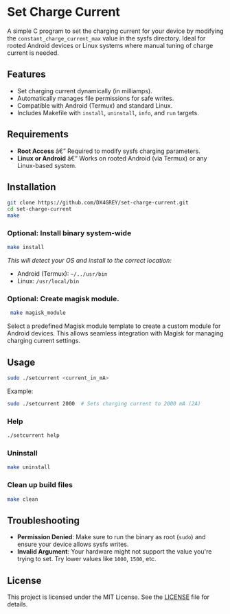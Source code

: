 # Set Charge Current

A simple C program to set the charging current for your device by modifying the `constant_charge_current_max` value in the sysfs directory. Ideal for rooted Android devices or Linux systems where manual tuning of charge current is needed.

## Features

- Set charging current dynamically (in milliamps).
- Automatically manages file permissions for safe writes.
- Compatible with Android (Termux) and standard Linux.
- Includes Makefile with `install`, `uninstall`, `info`, and `run` targets.

## Requirements

- **Root Access** â€” Required to modify sysfs charging parameters.
- **Linux or Android** â€” Works on rooted Android (via Termux) or any Linux-based system.

## Installation

```bash
git clone https://github.com/DX4GREY/set-charge-current.git
cd set-charge-current
make
```

### Optional: Install binary system-wide

```bash
make install
```

*This will detect your OS and install to the correct location:*

- Android (Termux): `~/../usr/bin`
- Linux: `/usr/local/bin`

### Optional: Create magisk module.
```bash
 make magisk_module
```
Select a predefined Magisk module template to create a custom module for Android devices. This allows seamless integration with Magisk for managing charging current settings. 

## Usage

```bash
sudo ./setcurrent <current_in_mA>
```

Example:
```bash
sudo ./setcurrent 2000  # Sets charging current to 2000 mA (2A)
```

### Help

```bash
./setcurrent help
```

### Uninstall

```bash
make uninstall
```

### Clean up build files

```bash
make clean
```

## Troubleshooting

- **Permission Denied**: Make sure to run the binary as root (`sudo`) and ensure your device allows sysfs writes.
- **Invalid Argument**: Your hardware might not support the value you're trying to set. Try lower values like `1000`, `1500`, etc.

## License

This project is licensed under the MIT License. See the [LICENSE](LICENSE) file for details.